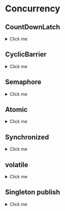 # Concurrency

## CountDownLatch
<details>
<summary>Click me</summary>
<pre><code>

``` java
	CountDownLatch countdownlatch = new CountDownLatch(1); // The difinition count is 1
	System.out.println("Count: " + countdownlatch.getCount()); // 1

	new Thread(() -> {
		try {
			countdownlatch.await(); // Current thread enter await, until count reduced to 0
			System.out.println("Count: " + countdownlatch.getCount()); // 0
		} catch (InterruptedException e) {
			e.printStackTrace();
		}
	}).start();

	Thread.sleep(1000);
	System.out.println("Count down");
	countdownlatch.countDown(); // down 1
```
</code></pre>
</details>

## CyclicBarrier
<details>
<summary>Click me</summary>
<pre><code>

``` java
    public class CyclicBarrierExample {

        private static LongAdder count = new LongAdder();
        private static ExecutorService executorService = Executors.newFixedThreadPool(5);
        private static CyclicBarrier cyclicBarrier = new CyclicBarrier(5, () -> System.out.println(count.longValue()));

        public static void main(String[] args) {
            for (int i = 0; i < 10; i++) {
                executorService.execute(CyclicBarrierExample::add);
            }
            executorService.shutdown();
        }
        
        private static void add() {
            try {
                count.increment();
                cyclicBarrier.await();
            } catch (InterruptedException | BrokenBarrierException e) {
                e.printStackTrace();
            }
        }
    }
```
</code></pre>
</details>

## Semaphore
<details>
<summary>Click me</summary>
<pre><code>

``` java
    Semaphore semaphore = new Semaphore(5);
    for (int i = 0; i < 5; i++) {
        new Thread(() -> {
            try {
                semaphore.acquire(); // Get a semaphore
                semaphore.release(); // Release a semaphore
            } catch (InterruptedException e) {
                e.printStackTrace();
            }
        }).start();
    }
   	Thread.sleep(1000);
    System.out.println("Available semaphore: " + semaphore.availablePermits()); // 5
```
``` java
    Semaphore semaphore = new Semaphore(5);
    for (int i = 0; i < 5; i++) {
        new Thread(() -> {
            try {
                semaphore.acquire();
                //semaphore.release(); // Not release
            } catch (InterruptedException e) {
                e.printStackTrace();
            }
        }).start();
    }
    Thread.sleep(1000);
    System.out.println("Available semaphore: " + semaphore.availablePermits()); // 0
```
``` java
	Semaphore semaphore = new Semaphore(5);
	for (int i = 0; i < 5; i++) {
		new Thread(() -> {
			try {
				semaphore.acquire();
				//semaphore.release();
			} catch (InterruptedException e) {
				e.printStackTrace();
			}
		}).start();
	}
	Thread.sleep(1000);
	System.out.println("Available semaphore: " + semaphore.availablePermits()); // 0
	semaphore.acquire(); // Because available semaphore is 0, threa enters await status, until available gt 0
	System.out.println("END"); // Always not output END
```
</code></pre>
</details>

## Atomic
<details>
<summary>Click me</summary>
<pre><code>

### AtomicLong and LongAdder
Jdk8 update LongAdder and DoubleAdder  
> Under low update contention, the two classes have similar characteristics. But under 
**high contention, expected throughput of this class is significantly higher**, at the 
expense of **higher space consumption**.

Recommend use 'LongAdder' and 'DoubleAdder',
But may not be safe of reading(**update value when reading**), AtomicLong is safer, its principle is CAS(compareAndSwap)

### AtomicXX
``` java
@Slf4j
@ThreadSafe
    public class AtomicTest {
        
        private final static int threadTotal = 200;
        private final static int clientTotal = 5000;
        // private static AtomicLong count = new AtomicLong(0);
        private static LongAdder count = new LongAdder(); //Initial value is 0

        public static void main(String[] args) throws Exception {
            ExecutorService executor = Executors.newCachedThreadPool();
            Semaphore semaphore = new Semaphore(threadTotal);
            CountDownLatch countDownLatch = new CountDownLatch(clientTotal);
            log.info("CountdownLatch count: {}", countDownLatch.getCount());

            new Thread(() -> {
                try {
                    countDownLatch.await();
                    executor.shutdown();
                    log.info("CountdownLatch count: {}", countDownLatch.getCount());
                    log.info("count: {}", count.longValue());
                } catch (InterruptedException e) {
                    e.printStackTrace();
                }

            }).start();

            Thread.sleep(1000);
            for (int i = 0; i < clientTotal; i++) {
                executor.execute(() -> {
                    try {
                        semaphore.acquire();
                        add();
                        semaphore.release();
                        countDownLatch.countDown();
                    } catch (InterruptedException e) {
                        e.printStackTrace();
                    }
                });
            }
        }

        private static void add() {
            count.increment();
        }
    }
```

### AtomicReference
> An object reference that may be updated atomically. 
``` java
    public class AtomicReferenceTest {

        @Data
        private static class User {
            private String name;
        }

        public static void main(String[] args) {
            AtomicReference<User> longAtomicReference = new AtomicReference<>();
            User oldUser = new User();
            oldUser.setName("old");
            longAtomicReference.set(oldUser);

            User userBak = oldUser; // Copy user addr
            oldUser = new User();

            boolean b = longAtomicReference.compareAndSet(oldUser, userBak); // Check addr value, if equals, update it
            System.out.println(b);
        }
    }
```

### AtomicReferenceFieldUpdater
Modify object field
``` java
    public class AtomicReferenceFieldUpdaterTest {
    
        @Data
        private static class User {
            volatile String name;
        }

        public static void main(String[] args) {
            AtomicReferenceFieldUpdater<User, String> atomicReferenceFieldUpdater = AtomicReferenceFieldUpdater.newUpdater(User.class, String.class, "name");
            User user = new User();
            user.setName("Wars");

            atomicReferenceFieldUpdater.compareAndSet(user, user.getName(), "Cat");
            System.out.println(user.getName());
        }
    }
```

### AtomicStampedReference
AtomicStampedReference vs. AtomicReference added one version number param, fix ABA bug
``` java
    public class AtomicStampedReferenceTest {

        private static AtomicStampedReference<Integer> atomicStampedReference = new AtomicStampedReference<>(0, 0);

        public static void main(String[] args) {
            atomicStampedReference.compareAndSet(0, 1, 0, 1);
        }
    }
```

### AtomicLongArray
AtomicLongArray through the index operation array
``` java
    public class AtomicLongArrayTest {

        private static AtomicLongArray atomicLongArray = new AtomicLongArray(new long[]{1L, 2L, 3L});
        
        public static void main(String[] args) {
            atomicLongArray.incrementAndGet(0); // index
        }
    }
```
</code></pre>
</details>

## Synchronized
<details>
<summary>Click me</summary>
<pre><code>

* Code scope
  * If synchronized(this), not unique: The current instance is valid
  * If synchronized(A.class), unique: The all instance is valid
* Function
  * equals synchronized(this){} this function content
  * The current instance is valid
* Static function
  * equals synchronized(This.class){} this function content
  * The all instance is valid
* Class
  * equals synchronized(This.class){} all function content of this class 
  * The all instance is valid
</code></pre>
</details>
  
## volatile
<details>
<summary>Click me</summary>

Guaranteed single thread, sequential execution of reads and writes
1) Wrong usage
<details>
<summary>Click me</summary>
<pre><code>

``` java
    @NotThreadSafe
    public class VolatileTest {

        private static final int MAX_THREAD = 50;
        private static final int EXECUTE_COUNT = 5000;
        private static volatile int count = 0;

        public static void main(String[] args) {
            CountDownLatch countDownLatch = new CountDownLatch(EXECUTE_COUNT);
            // Executed out
            new Thread(() -> {
                try {
                    countDownLatch.await();
                    System.out.println("count: " + count);
                } catch (InterruptedException e) {
                    e.printStackTrace();
                }
            }).start();

            // Executor
            ExecutorService executor = Executors.newCachedThreadPool();
            Semaphore semaphore = new Semaphore(MAX_THREAD);
            for (int i = 0; i < EXECUTE_COUNT; i++) {
                executor.execute(() -> {
                    try {
                        semaphore.acquire();
                        count++;
                        semaphore.release();
                        countDownLatch.countDown();
                    } catch (InterruptedException e) {
                        e.printStackTrace();
                    }
                });
            }
        }
    }
```
</code></pre>
</details>

2) Recommended usage
<details>
<summary>Click me</summary>
<pre><code>

``` java
    public class VolatileTest2 {

        private static volatile boolean semaphore = false;

        public static void main(String[] args) throws InterruptedException {
            new Thread(() -> {
                try {
                    while (!semaphore) Thread.sleep(1000);
                    System.out.println("Finish");
                } catch (Exception e) {
                    e.printStackTrace();
                }
            }).start();


            Thread.sleep(10000);
            semaphore = true;
        }
    }
```
</code></pre>
</details>
</details>

## Singleton publish
<details>
<summary>Click me</summary>

1. Dual if lazy mode
<details>
<summary>Click me</summary>
<pre><code>

``` java
    @ThreadSafe
    public class A_Singleton {

        private volatile static A_Singleton instance;

        private A_Singleton() {
        }

        public static A_Singleton getInstance() {
            if (null == instance)
                synchronized (A_Singleton.class) {
                    instance = new A_Singleton(); // If no volatile, it may lead to Out-of-order execution initialization
                }

            return instance;
        }
    }
```
</code></pre>
</details>

2. Static scope Hungry mode
<details>
<summary>Click me</summary>
<pre><code>

``` java
    @ThreadSafe
    public class B {

        private static B instance;

        static {
            instance = new B();
        }

        private B() {
        }

        public static B getInstance() {
            return instance;
        }
    }
```
</code></pre>
</details>

3. Enum mode
<details>
<summary>Click me</summary>
<pre><code>

``` java
    enum E {
        INSTANCE;

        private C_EnumMode instance;

        E() {
            instance = new C_EnumMode();
        }

        public C_EnumMode getInstance() {
            return instance;
        }
    }
```
</code></pre>
</details>
</details>
